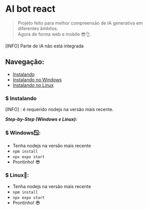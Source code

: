 # AI bot react

> Projeto feito para melhor compreensão de IA generativa em diferentes âmbitos.<br> 
> Agora de forma web e mobile 😎👌.

[INFO] Parte de IA não está integrada

## Navegação:
* [Instalando](#instalando)
* [Instalando no Windows](#windows)
* [Instalando no Linux](#linux)

<a id="instalando"></a>
### $ Instalando

[INFO] : é requerido nodejs na versão mais recente.

***Step-by-Step (Windows e Linux):***

<a id="windows"></a>
### $ Windows🪟:

* Tenha nodejs na versão mais recente
* `npm install`
* `npx expo start`
* Prontinho! 😎

<a id="Linux"></a>
### $ Linux🐧:

* Tenha nodejs na versão mais recente
* `npm install`
* `npx expo start`
* Prontinho! 😎
